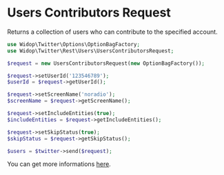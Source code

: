 # Users Contributors Request

Returns a collection of users who can contribute to the specified account.

``` php
use Widop\Twitter\Options\OptionBagFactory;
use Widop\Twitter\Rest\Users\UsersContributorsRequest;

$request = new UsersContributorsRequest(new OptionBagFactory());

$request->setUserId('123546789');
$userId = $request->getUserId();

$request->setScreenName('noradio');
$screenName = $request->getScreenName();

$request->setIncludeEntities(true);
$includeEntities = $request->getIncludeEntities();

$request->setSkipStatus(true);
$skipStatus = $request->getSkipStatus();

$users = $twitter->send($request);
```

You can get more informations [here](https://dev.twitter.com/docs/api/1.1/get/users/contributors).
